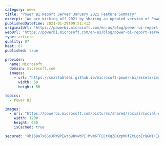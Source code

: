 ```yaml
---
category: news
title: "Power BI Report Server January 2021 Feature Summary"
excerpt: "We are kicking off 2021 by sharing an updated version of Power BI Report Server! With this update, we&#8217;re bringing visual zoom sliders, custom publish message and ESRI ArcGIS support, amongst others. Read on to get the full details."
publishedDateTime: 2021-01-29T09:51:41Z
originalUrl: "https://powerbi.microsoft.com/en-us/blog/power-bi-report-server-january-2021-feature-summary/"
webUrl: "https://powerbi.microsoft.com/en-us/blog/power-bi-report-server-january-2021-feature-summary/"
type: article
quality: 87
heat: 87
published: true

provider:
  name: Microsoft
  domain: microsoft.com
  images:
    - url: "https://smartableai.github.io/microsoft-power-bi/assets/images/organizations/microsoft.com-50x50.jpg"
      width: 50
      height: 50

topics:
  - Power BI

images:
  - url: "https://powerbi.microsoft.com/pictures/shared/social/social-default-image.png"
    width: 1200
    height: 630
    isCached: true

secured: "Xb15DaTx6SsJRW9PEwto9BvwbPE+Mvm6TFECtXqZDXzphOfZtLqoErQGWI+IwTl+olcGw5vBDe9vo8jNuR7CS58Q2MBHKJXEGdk4wdinpYXw9LrOI66UzAnggaWSR9wJAwyoR3juOJn2wIpeyP6sh9kSglf08VA709TjExjSMj9gJe5T7S8ya5dgoiy1vAPV76IdXgUNAUqktBx7cnZFfSBH/NeovnmoZrkZtibwdfQpDIqBhUpWtUrrC1MYnYbnHHp3XY9ypobSSxz+pvc/XSSgSqQOzdGBQ4Y261p3s2IZRArTDeQ+pwfNaT6qMoiAlZhkJTzpR99+Ta+RjWHpFX+kCWqCp+F5I6aX3MDGaYA=;TBRcrb0dTQvGWpwj9CXNaQ=="
---
```


